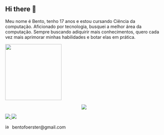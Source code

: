## Hi there 👋

Meu nome é Bento, tenho 17 anos e estou cursando Ciência da computação. Aficionado por tecnologia, busquei a melhor área da computação. Sempre buscando adiquirir mais conhecimentos, quero cada vez mais aprimorar minhas habilidades e botar elas em prática.


<img height="180em" src="https://github-readme-stats.vercel.app/api/top-langs/?username=4kbento&layout=compact&langs_count=7&theme=dark"/>


<p align="center">
  <a href="https://skillicons.dev">
    <img src="https://skillicons.dev/icons?i=js,java" />
  </a>
</p>

<a href="https://www.instagram.com/4kbento/">
    <img src="https://img.shields.io/badge/Instagram-E4405F?style=for-the-badge&logo=instagram&logoColor=white" />
  </a>
  <a href="https://www.linkedin.com/in/bento-biral-foerster-9b28a4292/">
    <img src="https://img.shields.io/badge/LinkedIn-0077B5?style=for-the-badge&logo=linkedin&logoColor=white" />
  </a><br>
  <p align="rigth"><img  alt="java" height="15" width="18" src="https://cdn.jsdelivr.net/gh/walkxcode/dashboard-icons/png/gmail.png"> bentofoerster@gmail.com
  

